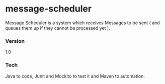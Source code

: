 # message-scheduler

Message Scheduler is a system which receives Messages to be sent ( and queues them up if they cannot be processed yet ).

### Version
1.0

### Tech
Java to code, Junit and Mockito to test it and Maven to automation. 
